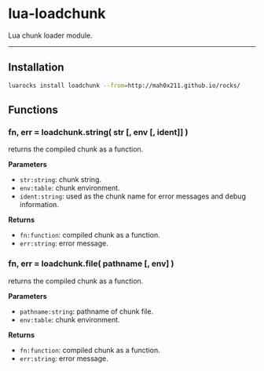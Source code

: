 lua-loadchunk
=========

Lua chunk loader module.

---


## Installation

```sh
luarocks install loadchunk --from=http://mah0x211.github.io/rocks/
```


## Functions

### fn, err = loadchunk.string( str [, env [, ident]] )

returns the compiled chunk as a function.

**Parameters**

- `str:string`: chunk string.
- `env:table`: chunk environment.
- `ident:string`: used as the chunk name for error messages and debug information.

**Returns**

- `fn:function`: compiled chunk as a function.
- `err:string`: error message.


### fn, err = loadchunk.file( pathname [, env] )

returns the compiled chunk as a function.

**Parameters**

- `pathname:string`: pathname of chunk file.
- `env:table`: chunk environment.

**Returns**

- `fn:function`: compiled chunk as a function.
- `err:string`: error message.

